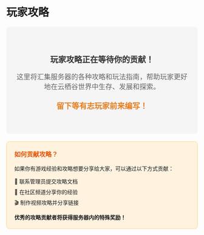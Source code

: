 # 玩家攻略

<div align="center" style="padding: 40px 20px; background-color: #f5f5f5; border-radius: 8px; margin: 20px 0;">
  <h2 style="color: #333; margin-bottom: 16px;">玩家攻略正在等待你的贡献！</h2>
  <p style="font-size: 18px; color: #666;">这里将汇集服务器的各种攻略和玩法指南，帮助玩家更好地在云栖谷世界中生存、发展和探索。</p>
  <p style="font-size: 20px; font-weight: bold; color: #e67e22; margin-top: 24px;">留下等有志玩家前来编写！</p>
</div>

<div style="background-color: #fff3e0; border: 1px solid #ffcc80; border-radius: 8px; padding: 20px; margin-top: 20px;">
  <h3 style="color: #e65100; margin-top: 0;">如何贡献攻略？</h3>
  <p>如果你有游戏经验和攻略想要分享给大家，可以通过以下方式贡献：</p>
  <ul style="list-style-type: none; padding-left: 0;">
    <li style="margin-bottom: 8px;">📧 联系管理员提交攻略文档</li>
    <li style="margin-bottom: 8px;">💬 在社区频道分享你的经验</li>
    <li style="margin-bottom: 8px;">🎬 制作视频攻略并分享链接</li>
  </ul>
  <p style="margin-bottom: 0; font-weight: bold;">优秀的攻略贡献者将获得服务器内的特殊奖励！</p>
</div>
